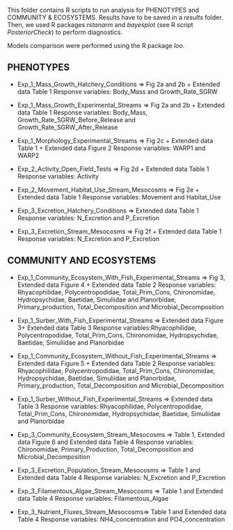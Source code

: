 This folder contains R scripts to run analysis for PHENOTYPES and COMMUNITY & ECOSYSTEMS. Results have to be saved in a *results* folder. Then, we used R packages *rstanarm* and *bayesplot* (see R script *PosteriorCheck*) to perform diagnostics.

Models comparison were performed using the R package *loo*.


## PHENOTYPES

- Exp_1_Mass_Growth_Hatchery_Conditions => Fig 2a and 2b + Extended data Table 1
Response variables: Body_Mass and Growth_Rate_SGRW

- Exp_1_Mass_Growth_Experimental_Streams => Fig 2a and 2b + Extended data Table 1
Response variables: Body_Mass, Growth_Rate_SGRW_Before_Release and Growth_Rate_SGRW_After_Release

- Exp_1_Morphology_Experimental_Streams => Fig 2c + Extended data Table 1 + Extended data Figure 2
Response variables: WARP1 and WARP2

- Exp_2_Activity_Open_Field_Tests => Fig 2d + Extended data Table 1 
Response variables: Activity

- Exp_2_Movement_Habitat_Use_Stream_Mesocosms => Fig 2e + Extended data Table 1
Response variables: Movement and Habitat_Use

- Exp_3_Excretion_Hatchery_Conditions => Extended data Table 1
Response variables: N_Excretion and P_Excretion 

- Exp_3_Excretion_Stream_Mesocosms => Fig 2f + Extended data Table 1
Response variables: N_Excretion and P_Excretion 


## COMMUNITY AND ECOSYSTEMS

- Exp_1_Community_Ecosystem_With_Fish_Experimental_Streams => Fig 3, Extended data Figure 4 + Extended data Table 2
Response variables: Rhyacophilidae, Polycentropodidae, Total_Prim_Cons, Chironomidae, Hydropsychidae, Baetidae, Simuliidae and Planorbidae, Primary_production, Total_Decomposition and Microbial_Decomposition 

- Exp_1_Surber_With_Fish_Experimental_Streams => Extended data Figure 3+ Extended data Table 3
Response variables:Rhyacophilidae, Polycentropodidae, Total_Prim_Cons, Chironomidae, Hydropsychidae, Baetidae, Simuliidae and Planorbidae 


- Exp_1_Community_Ecosystem_Without_Fish_Experimental_Streams => Extended data Figure 5 + Extended data Table 2
Response variables: Rhyacophilidae, Polycentropodidae, Total_Prim_Cons, Chironomidae, Hydropsychidae, Baetidae, Simuliidae and Planorbidae, Primary_production, Total_Decomposition and Microbial_Decomposition 

- Exp_1_Surber_Without_Fish_Experimental_Streams => Extended data Table 3
Response variables: Rhyacophilidae, Polycentropodidae, Total_Prim_Cons, Chironomidae, Hydropsychidae, Baetidae, Simuliidae and Planorbidae 

- Exp_3_Community_Ecosystem_Stream_Mesocosms => Table 1, Extended data Figure 6 and Extended data Table 4
Response variables: Chironomidae, Primary_Production, Total_Decomposition and Microbial_Decomposition 

- Exp_3_Excretion_Population_Stream_Mesocosms => Table 1 and Extended data Table 4
Response variables: N_Excretion and P_Excretion

- Exp_3_Filamentous_Algae_Stream_Mesocosms => Table 1 and Extended data Table 4
Response variables: Filamentous_Algae

- Exp_3_Nutrient_Fluxes_Stream_Mesocosms=> Table 1 and Extended data Table 4
Response variables: NH4_concentration and PO4_concentration

